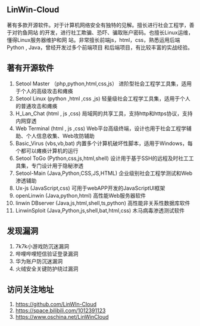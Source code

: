 ## LinWin-Cloud

著有多款开源软件。对于计算机网络安全有独特的见解。擅长进行社会工程学，善于对钓鱼网站
的开发，进行社工欺骗、恐吓、骗取账户密码。也擅长Linux运维，懂得Linux服务器维护和网
站。非常擅长前端js，html，css，熟悉运用后端Python , Java，曾经开发过多个前端项目
和后端项目，有比较丰富的实战经验。
                       
## 著有开源软件
1. Setool Master   （php,python,html,css,js）           进阶型社会工程学工具集，适用于个人的高级攻击和瘫痪
2. Setool Linux     (python ,html ,css ,js)             轻量级社会工程学工具集，适用于个人的普通攻击和瘫痪
3. H_Lan_Chat       (html , js ,css)                    局域网的共享工具，支持http和https协议，支持内网穿透
4. Web Terminal     (html , js ,css)                    Web平台高级终端，设计也用于社会工程学辅助、个人信息收集、Web攻防辅助
5. Basic_Virus      (vbs,vb,bat)                        内置多个计算机破坏性脚本，适用于Windows，每个都可以瘫痪计算机的运行
6. Setool ToGo      (Python,css,js,html,shell)          设计用于基于SSH的远程及时社工工具集，专门设计用于隐秘渗透
7. Setool-Main      (Java,Python,CSS,JS,HTML)           企业级别社会工程学测试和Web渗透辅助
8. Ux-js            (JavaScript,css)                    可用于webAPP开发的JavaScriptUI框架
9. openLinwin       (Java,python,html)                  高性能Web服务器软件
10. linwin DBserver (Java,js,html,shell,ts,python)      高性能非关系性数据库软件
11. LinwinSploit    (Java,Python,js,shell,bat,html,css) 木马病毒渗透测试软件

## 发现漏洞
1. 7k7k小游戏防沉迷漏洞
2. 哔哩哔哩短信验证登录漏洞
3. 华为账户防沉迷漏洞
4. 火绒安全关键防护绕过漏洞

## 访问关注地址
1. https://github.com/LinWIn-Cloud
2. https://space.bilibili.com/1012391123
3. https://www.oschina.net/LinWinCloud

